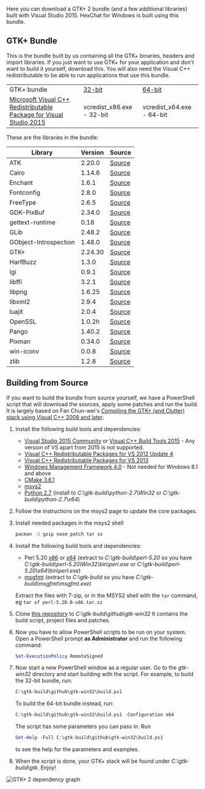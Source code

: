 Here you can download a GTK+ 2 bundle (and a few additional libraries) built with Visual Studio 2015. HexChat for Windows is built using this bundle.


## GTK+ Bundle

This is the bundle built by us containing all the GTK+ binaries, headers and import libraries. If you just want to use GTK+ for your application and don't want to build it yourself, download this. You will also need the Visual C++ redistributable to be able to run applications that use this bundle.


<table>
    <tr>
        <td>GTK+ bundle</td>
        <td><a href="https://dl.hexchat.net/gtk-win32/vc14/x86/gtk-Win32.7z">32-bit</a></td>
        <td><a href="https://dl.hexchat.net/gtk-win32/vc14/x64/gtk-x64.7z">64-bit</a></td>
    </tr>
    <tr>
        <td><a href="https://www.microsoft.com/en-us/download/details.aspx?id=48145">Microsoft Visual C++ Redistributable Package for Visual Studio 2015</a></td>
        <td>vcredist_x86.exe - 32-bit</a></td>
        <td>vcredist_x64.exe - 64-bit</a></td>
    </tr>
</table>

These are the libraries in the bundle:

| Library                | Version        | Source
| ---------------------- | -------------- | ------
| ATK                    | 2.20.0         | [Source](https://dl.hexchat.net/gtk-win32/src/atk-2.20.0.tar.xz)
| Cairo                  | 1.14.6         | [Source](https://dl.hexchat.net/gtk-win32/src/cairo-1.14.6.tar.xz)
| Enchant                | 1.6.1          | [Source](https://dl.hexchat.net/gtk-win32/src/enchant-1.6.1.tar.xz)
| Fontconfig             | 2.8.0          | [Source](https://dl.hexchat.net/gtk-win32/src/fontconfig-2.8.0.tar.gz)
| FreeType               | 2.6.5          | [Source](https://dl.hexchat.net/gtk-win32/src/freetype-2.6.5.tar.bz2)
| GDK-PixBuf             | 2.34.0         | [Source](https://dl.hexchat.net/gtk-win32/src/gdk-pixbuf-2.34.0.tar.xz)
| gettext-runtime        | 0.18           | [Source](https://dl.hexchat.net/gtk-win32/src/gettext-vc100-0.18-src.tar.bz2)
| GLib                   | 2.48.2         | [Source](https://dl.hexchat.net/gtk-win32/src/glib-2.48.2.tar.xz)
| GObject-Introspection  | 1.48.0         | [Source](https://dl.hexchat.net/gtk-win32/src/gobject-introspection-1.48.0.tar.xz)
| GTK+                   | 2.24.30        | [Source](https://dl.hexchat.net/gtk-win32/src/gtk+-2.24.30.tar.xz)
| HarfBuzz               | 1.3.0          | [Source](https://dl.hexchat.net/gtk-win32/src/harfbuzz-1.3.0.tar.bz2)
| lgi                    | 0.9.1          | [Source](https://dl.hexchat.net/gtk-win32/src/lgi-0.9.1.tar.gz)
| libffi                 | 3.2.1          | [Source](https://dl.hexchat.net/gtk-win32/src/libffi-3.2.1.tar.gz)
| libpng                 | 1.6.25         | [Source](https://dl.hexchat.net/gtk-win32/src/libpng-1.6.25.tar.xz)
| libxml2                | 2.9.4          | [Source](https://dl.hexchat.net/gtk-win32/src/libxml2-2.9.4.tar.gz)
| luajit                 | 2.0.4          | [Source](https://dl.hexchat.net/gtk-win32/src/luajit-2.0.4.tar.gz)
| OpenSSL                | 1.0.2h         | [Source](https://dl.hexchat.net/gtk-win32/src/openssl-1.0.2h.tar.gz)
| Pango                  | 1.40.2         | [Source](https://dl.hexchat.net/gtk-win32/src/pango-1.40.2.tar.xz)
| Pixman                 | 0.34.0         | [Source](https://dl.hexchat.net/gtk-win32/src/pixman-0.34.0.tar.gz)
| win-iconv              | 0.0.8          | [Source](https://dl.hexchat.net/gtk-win32/src/win-iconv-0.0.8.tar.gz)
| zlib                   | 1.2.8          | [Source](https://dl.hexchat.net/gtk-win32/src/zlib-1.2.8.tar.xz)

## Building from Source

If you want to build the bundle from source yourself, we have a PowerShell script that will download the sources, apply some patches and run the build. It is largely based on Fan Chun-wei's [Compiling the GTK+ (and Clutter) stack using Visual C++ 2008 and later](https://wiki.gnome.org/action/show/Projects/GTK+/Win32/MSVCCompilationOfGTKStack).

1. Install the following build tools and dependencies:

    * [Visual Studio 2015 Community](http://www.visualstudio.com/downloads/download-visual-studio-vs) or [Visual C++ Build Tools 2015](http://go.microsoft.com/fwlink/?LinkId=691126) - Any version of VS apart from 2015 is not supported.
    * [Visual C++ Redistributable Packages for VS 2012 Update 4](https://www.microsoft.com/en-us/download/details.aspx?id=30679)
    * [Visual C++ Redistributable Packages for VS 2013](https://www.microsoft.com/en-us/download/details.aspx?id=40784)
    * [Windows Management Framework 4.0](https://www.microsoft.com/en-us/download/details.aspx?id=40855) - Not needed for Windows 8.1 and above
    * [CMake 3.6.1](https://cmake.org/download/)
    * [msys2](https://msys2.github.io/)
    * [Python 2.7](https://www.python.org/downloads/windows/) (install to _C:\gtk-build\python-2.7\Win32_ or _C:\gtk-build\python-2.7\x64_)

1. Follow the instructions on the msys2 page to update the core packages.

1. Install needed packages in the msys2 shell

    ```bash
    pacman -S gzip nasm patch tar xz
    ```

1. Install the following build tools and dependencies:

    * Perl 5.20 [x86](https://dl.hexchat.net/misc/perl/perl-5.20.0-x86.tar.xz) or [x64](https://dl.hexchat.net/misc/perl/perl-5.20.0-x64.tar.xz) (extract to _C:\gtk-build\perl-5.20_ so you have _C:\gtk-build\perl-5.20\Win32\bin\perl.exe_ or _C:\gtk-build\perl-5.20\x64\bin\perl.exe_)
    * [msgfmt](https://dl.hexchat.net/gtk-win32/msgfmt-0.18.1.tar.xz) (extract to _C:\gtk-build_ so you have _C:\gtk-build\msgfmt\msgfmt.exe_)

	Extract the files with 7-zip, or in the MSYS2 shell with the `tar` command, eg `tar xf perl-5.20.0-x86.tar.xz`

1. Clone [this repository](https://github.com/hexchat/gtk-win32) to _C:\gtk-build\github\gtk-win32_ It contains the build script, project files and patches.

1. Now you have to allow PowerShell scripts to be run on your system. Open a PowerShell prompt **as Administrator** and run the following command:

    ```powershell
    Set-ExecutionPolicy RemoteSigned
    ```

1. Now start a new PowerShell window as a regular user. Go to the _gtk-win32_ directory and start building with the script. For example, to build the 32-bit bundle, run:

    ```powershell
    C:\gtk-build\github\gtk-win32\build.ps1
    ```

    To build the 64-bit bundle instead, run:

    ```powershell
    C:\gtk-build\github\gtk-win32\build.ps1 -Configuration x64
    ```

    The script has some parameters you can pass in. Run

    ```powershell
    Get-Help -Full C:\gtk-build\github\gtk-win32\build.ps1
    ```

    to see the help for the parameters and examples.

1. When the script is done, your GTK+ stack will be found under _C:\gtk-build\gtk_. Enjoy!

![GTK+ 2 dependency graph](https://hexchat.github.io/gtk-win32/img/dependency-graph.png)

